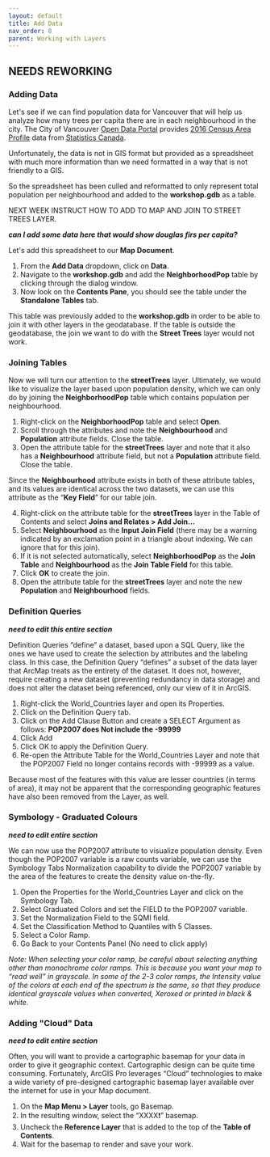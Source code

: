 ```yaml
---
layout: default
title: Add Data
nav_order: 8
parent: Working with Layers
---
```


## NEEDS REWORKING

### Adding Data
Let's see if we can find population data for Vancouver that will help us analyze how many trees per capita there are in each neighbourhood in the city.
The City of Vancouver [Open Data Portal](https://opendata.vancouver.ca/pages/home/) provides [2016 Census Area Profile](https://opendata.vancouver.ca/explore/dataset/census-local-area-profiles-2016/information/) data from [Statistics Canada](https://www.statcan.gc.ca/eng/start).

Unfortunately, the data is not in GIS format but provided as a spreadsheet with much more information than we need formatted in a way that is not friendly to a GIS. 

So the spreadsheet has been culled and reformatted to only represent total population per neighbourhood and added to the **workshop.gdb** as a table.

NEXT WEEK INSTRUCT HOW TO ADD TO MAP AND JOIN TO STREET TREES LAYER.

***can I add some data here that would show douglas firs per capita?***

Let's add this spreadsheet to our **Map Document**. 
1.  From the **Add Data** dropdown, click on **Data**. 
2.	Navigate to the **workshop.gdb** and add the **NeighborhoodPop** table by clicking through the dialog window.
3.	Now look on the **Contents Pane**, you should see the table under the **Standalone Tables** tab.

This table was previously added to the **workshop.gdb** in order to be able to join it with other layers in the geodatabase. If the table is outside the geodatabase, the join we want to do with the **Street Trees** layer would not work.

### Joining Tables

Now we will turn our attention to the **streetTrees** layer. Ultimately, we would like to visualize the layer based upon population density, which we can only do by joining the **NeighborhoodPop** table which contains population per neighbourhood.

1. Right-click on the **NeighborhoodPop** table and select **Open**.
2. Scroll through the attributes and note the **Neighbourhood** and **Population** attribute fields. Close the table.
3. Open the attribute table for the **streetTrees** layer and note that it also has a **Neighbourhood** attribute field, but not a **Population** attribute field. Close the table.

Since the **Neighbourhood** attribute exists in both of these attribute tables, and its values are identical across the two datasets, we can use this attribute as the “**Key Field**” for our table join.

4.	Right-click on the attribute table for the **streetTrees** layer in the Table of Contents and select **Joins and Relates > Add Join…**
5.	Select **Neighbourhood** as the **Input Join Field** (there may be a warning indicated by an exclamation point in a triangle about indexing. We can ignore that for this join).
6.	If it is not selected automatically, select **NeighborhoodPop** as the **Join Table** and **Neighbourhood** as the **Join Table Field** for this table.
7.	Click **OK** to create the join.
8.	Open the attribute table for the **streetTrees** layer and note the new **Population** and **Neighbourhood** fields.

### Definition Queries
***need to edit this entire section***

Definition Queries “define” a dataset, based upon a SQL Query, like the ones we have used to create the selection by attributes and the labeling class.  In this case, the Definition Query “defines” a subset of the data layer that ArcMap treats as the entirety of the dataset.  It does not, however, require creating a new dataset (preventing redundancy in data storage) and does not alter the dataset being referenced, only our view of it in ArcGIS.

1. Right-click the World_Countries layer and open its Properties.
2. Click on the Definition Query tab.
3. Click on the Add Clause Button and create a SELECT Argument as follows:
**POP2007 does Not include the -99999**
4. Click Add
5. Click OK to apply the Definition Query.
6. Re-open the Attribute Table for the World_Countries Layer and note that the POP2007 Field no longer contains records with -99999 as a value.  

Because most of the features with this value are lesser countries (in terms of area), it may not be apparent that the corresponding geographic features have also been removed from the Layer, as well.

### Symbology - Graduated Colours
***need to edit entire section***

We can now use the POP2007 attribute to visualize population density. Even though the POP2007 variable is a raw counts variable, we can use the Symbology Tabs Normalization capability to divide the POP2007 variable by the area of the features to create the density value on-the-fly.

1.	Open the Properties for the World_Countries Layer and click on the Symbology Tab.
2.	Select Graduated Colors and set the FIELD to the POP2007 variable.
3.	Set the Normalization Field to the SQMI field.
4.	Set the Classification Method to Quantiles with 5 Classes.
5.	Select a Color Ramp.
6.	Go Back to your Contents Panel (No need to click apply)

_Note: When selecting your color ramp, be careful about selecting anything other than monochrome color ramps. This is because you want your map to “read well” in grayscale. In some of the 2-3 color ramps, the Intensity value of the colors at each end of the spectrum is the same, so that they produce identical grayscale values when converted, Xeroxed or printed in black & white._

### Adding "Cloud" Data
***need to edit entire section***

Often, you will want to provide a cartographic basemap for your data in order to give it geographic context.  Cartographic design can be quite time consuming.  Fortunately, ArcGIS Pro  leverages “Cloud” technologies to make a wide variety of pre-designed cartographic basemap layer available over the internet for use in your Map document.
1.	On the **Map Menu > Layer** tools, go Basemap.
2.	In the resulting window, select the “XXXX:exclamation:” basemap.
3.	Uncheck the **Reference Layer** that is added to the top of the **Table of Contents**.
4.	Wait for the basemap to render and save your work.


